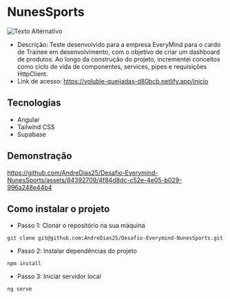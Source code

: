 # NunesSports 
![Texto Alternativo](https://slvqfnsrcvvepqeebzvg.supabase.co/storage/v1/object/public/Photos/logo_dark.png)
- Descrição: Teste desenvolvido para a empresa EveryMind para o cardo de Trainee em desenvolvimento, com o objetivo de criar um dashboard de produtos. Ao longo da construção do projeto, incrementei conceitos como ciclo de vida de componentes, services, pipes e requisições HttpClient.
- Link de acesso: https://voluble-queijadas-d80bcb.netlify.app/inicio

## Tecnologias

- Angular
- Tailwind CSS
- Supabase

## Demonstração



https://github.com/AndreDias25/Desafio-Everymind-NunesSports/assets/84392709/4f84d8dc-c52e-4e05-b029-996a248e44b4


## Como instalar o projeto
- Passo 1: Clonar o repositório na sua máquina
````
git clone git@github.com:AndreDias25/Desafio-Everymind-NunesSports.git
````
- Passo 2: Instalar dependências do projeto
````
npm install
````
- Passo 3: Iniciar servidor local
````
ng serve
````
